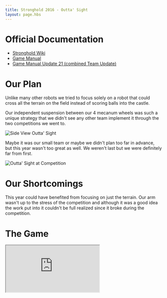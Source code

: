 ```yaml
---
title: Stronghold 2016 - Outta' Sight
layout: page.hbs
---
```


# Official Documentation

- [Stronghold Wiki](https://en.wikipedia.org/wiki/FIRST_Stronghold)
- [Game Manual](/pdfs/stronghold-2016/manual.pdf)
- [Game Manual Update 21 (combined Team Update)](/pdfs/stronghold-2016/team-updates.pdf)

# Our Plan

Unlike many other robots we tried to focus solely on a robot that could cross all the terrain on the field instead of scoring balls into the castle.

Our independent suspension between our 4 mecanum wheels was such a unique strategy that we didn't see any other team implement it through the two competitions we went to.

![Side View Outta' Sight](/images/stronghold-2016/outta-sight.jpg)

Maybe it was our small team or maybe we didn't plan too far in advance, but this year wasn't too great as well. We weren't last but we were definitely far from first.

![Outta' Sight at Competition](/images/stronghold-2016/outta-sight-competition.jpg)
# Our Shortcomings

This year could  have benefited from focusing on just the terrain. Our arm wasn't up to the stress of the competition and although it was a good idea the work put into it couldn't be full realized since it broke during the competition.

# The Game

<div class="videowrapper">
  <iframe src="https://www.youtube.com/embed/VqOKzoHJDjA" allowfullscreen></iframe>
</div>